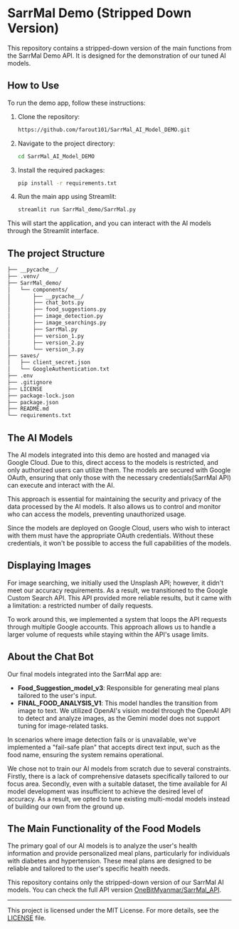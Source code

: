 # SarrMal Demo (Stripped Down Version)

This repository contains a stripped-down version of the main functions from the SarrMal Demo API. It is designed for the demonstration of our tuned AI models.

## How to Use

To run the demo app, follow these instructions:

1. Clone the repository:
    ```bash
    https://github.com/farout101/SarrMal_AI_Model_DEMO.git
    ```
2. Navigate to the project directory:
    ```bash
    cd SarrMal_AI_Model_DEMO
    ```
3. Install the required packages:
    ```bash
    pip install -r requirements.txt
    ```
4. Run the main app using Streamlit:
    ```bash
    streamlit run SarrMal_demo/SarrMal.py
    ```

This will start the application, and you can interact with the AI models through the Streamlit interface.

## The project Structure

```bash
├── __pycache__/
├── .venv/
├── SarrMal_demo/
│   └── components/
│       ├── __pycache__/
│       ├── chat_bots.py
│       ├── food_suggestions.py
│       ├── image_detection.py
│       ├── image_searchings.py
│       ├── SarrMal.py
│       ├── version_1.py
│       ├── version_2.py
│       └── version_3.py
├── saves/
│   ├── client_secret.json
│   └── GoogleAuthentication.txt
├── .env
├── .gitignore
├── LICENSE
├── package-lock.json
├── package.json
├── README.md
└── requirements.txt
```

## The AI Models

The AI models integrated into this demo are hosted and managed via Google Cloud. Due to this, direct access to the models is restricted, and only authorized users can utilize them. The models are secured with Google OAuth, ensuring that only those with the necessary credentials(SarrMal API) can execute and interact with the AI.

This approach is essential for maintaining the security and privacy of the data processed by the AI models. It also allows us to control and monitor who can access the models, preventing unauthorized usage.

Since the models are deployed on Google Cloud, users who wish to interact with them must have the appropriate OAuth credentials. Without these credentials, it won't be possible to access the full capabilities of the models.

## Displaying Images

For image searching, we initially used the Unsplash API; however, it didn't meet our accuracy requirements. As a result, we transitioned to the Google Custom Search API. This API provided more reliable results, but it came with a limitation: a restricted number of daily requests.

To work around this, we implemented a system that loops the API requests through multiple Google accounts. This approach allows us to handle a larger volume of requests while staying within the API's usage limits.

## About the Chat Bot

Our final models integrated into the SarrMal app are:

- **Food_Suggestion_model_v3**: Responsible for generating meal plans tailored to the user's input.
- **FINAL_FOOD_ANALYSIS_V1**: This model handles the transition from image to text. We utilized OpenAI's vision model through the OpenAI API to detect and analyze images, as the Gemini model does not support tuning for image-related tasks.

In scenarios where image detection fails or is unavailable, we've implemented a "fail-safe plan" that accepts direct text input, such as the food name, ensuring the system remains operational.

We chose not to train our AI models from scratch due to several constraints. Firstly, there is a lack of comprehensive datasets specifically tailored to our focus area. Secondly, even with a suitable dataset, the time available for AI model development was insufficient to achieve the desired level of accuracy. As a result, we opted to tune existing multi-modal models instead of building our own from the ground up.

## The Main Functionality of the Food Models

The primary goal of our AI models is to analyze the user's health information and provide personalized meal plans, particularly for individuals with diabetes and hypertension. These meal plans are designed to be reliable and tailored to the user's specific health needs.

This repository contains only the stripped-down version of our SarrMal AI models. You can check the full API version [OneBitMyanmar/SarrMal_API](https://github.com/One-Bit-Myanmar/api-for-sarrmal-app).

---

This project is licensed under the MIT License. For more details, see the [LICENSE](LICENSE) file.
